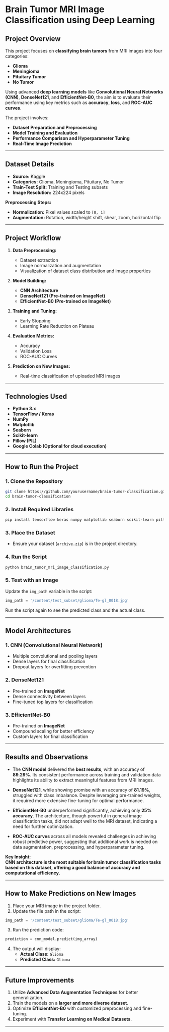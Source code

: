 # **Brain Tumor MRI Image Classification using Deep Learning**

##  **Project Overview**

This project focuses on **classifying brain tumors** from MRI images into four categories:  
- **Glioma**  
- **Meningioma**  
- **Pituitary Tumor**  
- **No Tumor**

Using advanced **deep learning models** like **Convolutional Neural Networks (CNN)**, **DenseNet121**, and **EfficientNet-B0**, the aim is to evaluate their performance using key metrics such as **accuracy**, **loss**, and **ROC-AUC curves**. 

The project involves:  
- **Dataset Preparation and Preprocessing**  
- **Model Training and Evaluation**  
- **Performance Comparison and Hyperparameter Tuning**  
- **Real-Time Image Prediction**
---
##  **Dataset Details**

- **Source:** Kaggle  
- **Categories:** Glioma, Meningioma, Pituitary, No Tumor  
- **Train-Test Split:** Training and Testing subsets  
- **Image Resolution:** 224x224 pixels  

**Preprocessing Steps:**  
- **Normalization:** Pixel values scaled to `[0, 1]`  
- **Augmentation:** Rotation, width/height shift, shear, zoom, horizontal flip  

---

##  **Project Workflow**

1. **Data Preprocessing:**  
   - Dataset extraction  
   - Image normalization and augmentation  
   - Visualization of dataset class distribution and image properties  

2. **Model Building:**  
   - **CNN Architecture**  
   - **DenseNet121 (Pre-trained on ImageNet)**  
   - **EfficientNet-B0 (Pre-trained on ImageNet)**  

3. **Training and Tuning:**  
   - Early Stopping  
   - Learning Rate Reduction on Plateau  

4. **Evaluation Metrics:**  
   - Accuracy  
   - Validation Loss  
   - ROC-AUC Curves  

5. **Prediction on New Images:**  
   - Real-time classification of uploaded MRI images  

---

## **Technologies Used**

- **Python 3.x**  
- **TensorFlow / Keras**  
- **NumPy**  
- **Matplotlib**  
- **Seaborn**  
- **Scikit-learn**  
- **Pillow (PIL)**  
- **Google Colab (Optional for cloud execution)**  

---

## **How to Run the Project**

### **1. Clone the Repository**
```bash
git clone https://github.com/yourusername/brain-tumor-classification.git
cd brain-tumor-classification
```

### **2. Install Required Libraries**
```bash
pip install tensorflow keras numpy matplotlib seaborn scikit-learn pillow
```

### **3. Place the Dataset**
- Ensure your dataset (`archive.zip`) is in the project directory.

### **4. Run the Script**
```bash
python brain_tumor_mri_image_classification.py
```

### **5. Test with an Image**
Update the `img_path` variable in the script:
```python
img_path = '/content/test_subset/glioma/Te-gl_0018.jpg'
```

Run the script again to see the predicted class and the actual class.

---

##  **Model Architectures**

### **1. CNN (Convolutional Neural Network)**
- Multiple convolutional and pooling layers  
- Dense layers for final classification  
- Dropout layers for overfitting prevention  

### **2. DenseNet121**
- Pre-trained on **ImageNet**  
- Dense connectivity between layers  
- Fine-tuned top layers for classification  

### **3. EfficientNet-B0**
- Pre-trained on **ImageNet**  
- Compound scaling for better efficiency  
- Custom layers for final classification  

---

##  **Results and Observations**

- The **CNN model** delivered the **best results**, with an accuracy of **89.29%**. Its consistent performance across training and validation data highlights its ability to extract meaningful features from MRI images.

- **DenseNet121**, while showing promise with an accuracy of **81.19%**, struggled with class imbalance. Despite leveraging pre-trained weights, it required more extensive fine-tuning for optimal performance.

- **EfficientNet-B0** underperformed significantly, achieving only **25% accuracy**. The architecture, though powerful in general image classification tasks, did not adapt well to the MRI dataset, indicating a need for further optimization.

- **ROC-AUC curves** across all models revealed challenges in achieving robust predictive power, suggesting that additional work is needed on data augmentation, preprocessing, and hyperparameter tuning.

**Key Insight:**  
**CNN architecture is the most suitable for brain tumor classification tasks based on this dataset, offering a good balance of accuracy and computational efficiency.**

---

##  **How to Make Predictions on New Images**

1. Place your MRI image in the project folder.  
2. Update the file path in the script:
```python
img_path = '/content/test_subset/glioma/Te-gl_0018.jpg'
```
3. Run the prediction code:
```python
prediction = cnn_model.predict(img_array)
```
4. The output will display:  
   - **Actual Class:** `Glioma`  
   - **Predicted Class:** `Glioma`

---

##  **Future Improvements**

 
1. Utilize **Advanced Data Augmentation Techniques** for better generalization.  
2. Train the models on a **larger and more diverse dataset**.  
3. Optimize **EfficientNet-B0** with customized preprocessing and fine-tuning.  
4. Experiment with **Transfer Learning on Medical Datasets**.  

---


